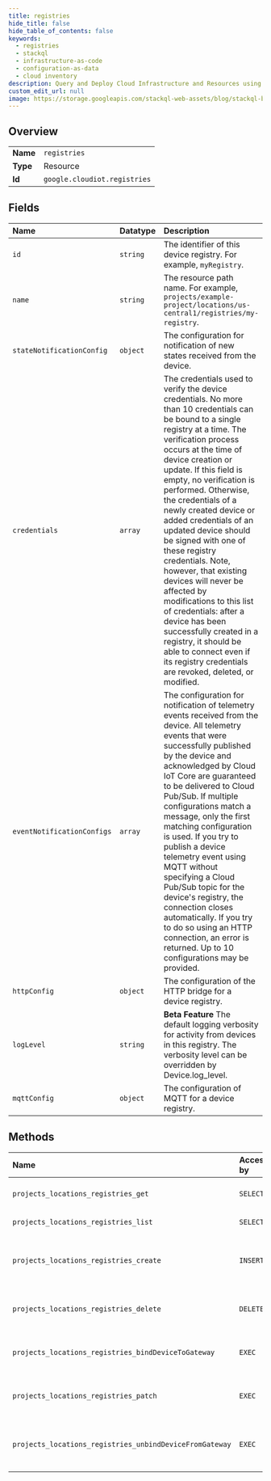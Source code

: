 ```yaml
---
title: registries
hide_title: false
hide_table_of_contents: false
keywords:
  - registries
  - stackql
  - infrastructure-as-code
  - configuration-as-data
  - cloud inventory
description: Query and Deploy Cloud Infrastructure and Resources using SQL
custom_edit_url: null
image: https://storage.googleapis.com/stackql-web-assets/blog/stackql-blog-post-featured-image.png
---
```

  
    

## Overview
<table><tbody>
<tr><td><b>Name</b></td><td><code>registries</code></td></tr>
<tr><td><b>Type</b></td><td>Resource</td></tr>
<tr><td><b>Id</b></td><td><code>google.cloudiot.registries</code></td></tr>
</tbody></table>

## Fields
| Name | Datatype | Description |
|:-----|:---------|:------------|
| `id` | `string` | The identifier of this device registry. For example, `myRegistry`. |
| `name` | `string` | The resource path name. For example, `projects/example-project/locations/us-central1/registries/my-registry`. |
| `stateNotificationConfig` | `object` | The configuration for notification of new states received from the device. |
| `credentials` | `array` | The credentials used to verify the device credentials. No more than 10 credentials can be bound to a single registry at a time. The verification process occurs at the time of device creation or update. If this field is empty, no verification is performed. Otherwise, the credentials of a newly created device or added credentials of an updated device should be signed with one of these registry credentials. Note, however, that existing devices will never be affected by modifications to this list of credentials: after a device has been successfully created in a registry, it should be able to connect even if its registry credentials are revoked, deleted, or modified. |
| `eventNotificationConfigs` | `array` | The configuration for notification of telemetry events received from the device. All telemetry events that were successfully published by the device and acknowledged by Cloud IoT Core are guaranteed to be delivered to Cloud Pub/Sub. If multiple configurations match a message, only the first matching configuration is used. If you try to publish a device telemetry event using MQTT without specifying a Cloud Pub/Sub topic for the device's registry, the connection closes automatically. If you try to do so using an HTTP connection, an error is returned. Up to 10 configurations may be provided. |
| `httpConfig` | `object` | The configuration of the HTTP bridge for a device registry. |
| `logLevel` | `string` | **Beta Feature** The default logging verbosity for activity from devices in this registry. The verbosity level can be overridden by Device.log_level. |
| `mqttConfig` | `object` | The configuration of MQTT for a device registry. |
## Methods
| Name | Accessible by | Required Params | Description |
|:-----|:--------------|:----------------|:------------|
| `projects_locations_registries_get` | `SELECT` | `name` | Gets a device registry configuration. |
| `projects_locations_registries_list` | `SELECT` | `parent` | Lists device registries. |
| `projects_locations_registries_create` | `INSERT` | `parent` | Creates a device registry that contains devices. |
| `projects_locations_registries_delete` | `DELETE` | `name` | Deletes a device registry configuration. |
| `projects_locations_registries_bindDeviceToGateway` | `EXEC` | `parent` | Associates the device with the gateway. |
| `projects_locations_registries_patch` | `EXEC` | `name` | Updates a device registry configuration. |
| `projects_locations_registries_unbindDeviceFromGateway` | `EXEC` | `parent` | Deletes the association between the device and the gateway. |
